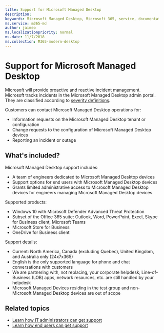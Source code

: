 ```yaml
---
title: Support for Microsoft Managed Desktop
description:  
keywords: Microsoft Managed Desktop, Microsoft 365, service, documentation
ms.service: m365-md
author: jaimeo
ms.localizationpriority: normal
ms.date: 11/7/2018
ms.collection: M365-modern-desktop
---
```


# Support for Microsoft Managed Desktop

Microsoft will provide proactive and reactive incident management. Microsoft tracks incidents in the Microsoft Managed Desktop admin portal. They are classified according to [severity definitions](../working-with-managed-desktop/admin-support.md#sev).

Customers can contact Microsoft Managed Desktop operations for:
- Information requests on the Microsoft Managed Desktop tenant or configuration
- Change requests to the configuration of Microsoft Managed Desktop devices
- Reporting an incident or outage

## What's included?

Microsoft Managed Desktop support includes:

- A team of engineers dedicated to Microsoft Managed Desktop devices
- Support options for end users with Microsoft Managed Desktop devices
- Grants limited administrative access to Microsoft Managed Desktop devices for engineers managing Microsoft Managed Desktop devices 

Supported products:

- Windows 10 with Microsoft Defender Advanced Threat Protection 
- Subset of the Office 365 suite: Outlook, Word, PowerPoint, Excel, Skype for Business client, Microsoft Teams 
- Microsoft Store for Business 
- OneDrive for Business client 

Support details:

- Current: North America, Canada (excluding Quebec), United Kingdom, and Australia only (24x7x365) 
- English is the only supported language for phone and chat conversations with customers 
- We are partnering with, not replacing, your corporate helpdesk; Line-of-Business (LOB) apps, network resources, etc. are still handled by your helpdesk 
- Microsoft Managed Devices residing in the test group and non-Microsoft Managed Desktop devices are out of scope 


## Related topics

- [Learn how IT administrators can get support](../working-with-managed-desktop/admin-support.md)
- [Learn how end users can get support](../working-with-managed-desktop/end-user-support.md)
